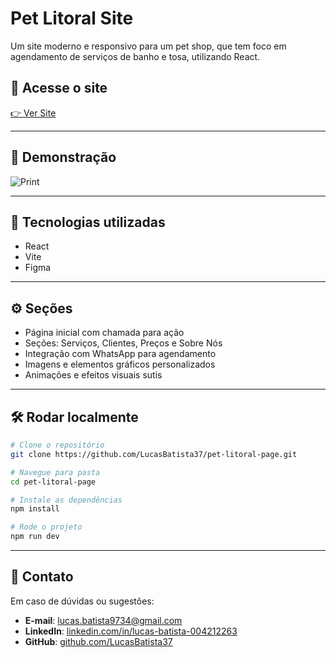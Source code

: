 
# Pet Litoral Site 

Um site moderno e responsivo para um pet shop, que tem foco em agendamento de serviços de banho e tosa, utilizando React.


## 🔗 Acesse o site
[👉 Ver Site](https://petlitoral.shop)

---

## 📸 Demonstração

![Print](./assets/petlitoral_print.png)

---

## 🚀 Tecnologias utilizadas

- React
- Vite
- Figma

---

## ⚙️ Seções

- Página inicial com chamada para ação
- Seções: Serviços, Clientes, Preços e Sobre Nós
- Integração com WhatsApp para agendamento
- Imagens e elementos gráficos personalizados
- Animações e efeitos visuais sutis

---

## 🛠️ Rodar localmente

```bash
# Clone o repositório
git clone https://github.com/LucasBatista37/pet-litoral-page.git

# Navegue para pasta
cd pet-litoral-page

# Instale as dependências
npm install

# Rode o projeto
npm run dev
````
---

## :wave: Contato

Em caso de dúvidas ou sugestões:

-   **E-mail**: [lucas.batista9734@gmail.com](mailto:lucas.batista9734@gmail.com)
-   **LinkedIn**: [linkedin.com/in/lucas-batista-004212263](https://www.linkedin.com/in/lucas-batista-004212263/)
-   **GitHub**: [github.com/LucasBatista37](https://github.com/LucasBatista37)